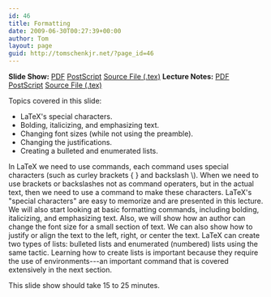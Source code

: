 ```yaml
---
id: 46
title: Formatting
date: 2009-06-30T00:27:39+00:00
author: Tom
layout: page
guid: http://tomschenkjr.net/?page_id=46
---
```

<strong>Slide Show:</strong> <a href="http://dl.dropbox.com/u/3194367/create/body/format/format.pdf">PDF</a> <a href="http://dl.dropbox.com/u/3194367/create/body/format/format.ps">PostScript</a> <a href="http://dl.dropbox.com/u/3194367/create/body/format/format.tex">Source File (.tex)</a>
<strong>Lecture Notes:</strong> <a href="http://dl.dropbox.com/u/3194367/create/body/format/formatnote.pdf">PDF</a> <a href="http://dl.dropbox.com/u/3194367/create/body/format/formatnote.ps">PostScript</a> <a href="http://dl.dropbox.com/u/3194367/create/body/format/formatnote.tex">Source File (.tex)</a>

Topics covered in this slide:
<ul>
	<li> LaTeX's special characters.</li>
	<li> Bolding, italicizing, and emphasizing text.</li>
	<li> Changing font sizes (while not using the preamble).</li>
	<li> Changing the justifications.</li>
	<li> Creating a bulleted and enumerated lists.</li>
</ul>
In LaTeX we need to use commands, each command uses special characters (such as curley brackets { } and backslash \). When we need to use brackets or backslashes not as command operaters, but in the actual text, then we need to use a command to make these characters. LaTeX's "special characters" are easy to memorize and are presented in this lecture. We will also start looking at basic formatting commands, including bolding, italicizing, and emphasizing text. Also, we will show how an author can change the font size for a small section of text. We can also show how to justify or align the text to the left, right, or center the text. LaTeX can create two types of lists: bulleted lists and enumerated (numbered) lists using the same tactic. Learning how to create lists is important because they require the use of environments---an important command that is covered extensively in the next section.

This slide show should take 15 to 25 minutes.